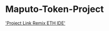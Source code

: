 # Maputo-Token-Project

<a href="https://remix.ethereum.org/#lang=en&optimize=false&runs=200&evmVersion=null&version=soljson-v0.8.18+commit.87f61d96.js">'Project Link Remix ETH IDE'</a>
